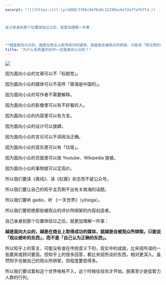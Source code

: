 ```yaml
---
excerpt: "![](https://cl.ly/oQ9Q/3766c8476a8c12298ac6e72e7faf67fa_r)



自己亲身到那个位置体验过之后，就更加理解一件事：



**越是面向大众的，越是在商业上取得成功的媒体，就越是会被观众所绑架。只能说「观众想听的东西」，而不是「自己认为正确的东西」。**"
title: "为什么有质量的创作一定是面向小众的？"
---
```


![](https://cl.ly/oQ9Q/3766c8476a8c12298ac6e72e7faf67fa_r)

因为面向小众的文章可以不「标题党」。

因为面向小众的媒体可以不高呼「南海是中国的」。

因为面向小众的写作者不需要解释。

因为面向小众的影像里可以有不好看的人。

因为面向小众的内容里可以有方言。

因为面向小众的设计可以放肆。

因为面向小众的言论可以不讲政治正确。

因为面向小众的音乐里可以有「垃圾」。

因为面向小众的页面里可以放 Youtube、Wikipedia 链接。

因为面向小众的事物就可以定高价。

所以我们要读《离线》、读《虹膜》杂志而不是公众号。

所以我们要让自己的知乎主页刷不出有关南海的话题。

所以我们要听 gadio，听 《一天世界》（yitisiga）。

所以我们要拒绝那些被观众的评价所绑架的内容创造者。

自己亲身到那个位置体验过之后，就更加理解一件事：

**越是面向大众的，越是在商业上取得成功的媒体，就越是会被观众所绑架。只能说「观众想听的东西」，而不是「自己认为正确的东西」。**

所以知乎上的答主，可能没有谁在传统意义下的，现实中的成就，比央视所请的一些嘉宾或顾问要高。但知乎上的很多回答，都比央视所谈的东西，相对更深入。虽然知乎也被自己的观众所绑架，但程度要低得多。

所以我们要试着和这个世界格格不入，这个时候往往你才开始，脱离至少是低智力人群的行列。
